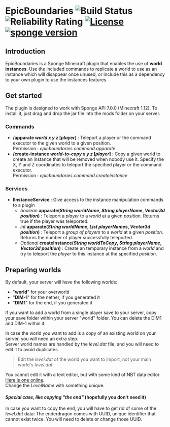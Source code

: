 # EpicBoundaries  ![Build Status](https://github.com/OnapleRPG/EpicBoundaries/actions/workflows/gradle.yml/badge.svg) ![Reliability Rating](https://sonarcloud.io/api/project_badges/measure?project=com.onaple%3AEpicBoundaries&metric=reliability_rating) [![License](https://img.shields.io/badge/License-Apache%202.0-blue.svg)](https://opensource.org/licenses/Apache-2.0) [![sponge version](https://img.shields.io/badge/sponge-7.2.0-blue.svg)](https://www.spongepowered.org/)

## Introduction  
EpicBoundaries is a Sponge Minecraft plugin that enables the use of **world instances**.
Use the included commands to replicate a world to use as an instance which will disappear
once unused, or include this as a dependency to your own plugin to use the instances features.

## Get started
The plugin is designed to work with Sponge API 7.0.0 (Minecraft 1.12).
To install it, just drag and drop the jar file into the mods folder on your server.

### Commands
* **/apparate *world x y z* [*player*]** : Teleport a player or the command executor to the given world to a given position.  
Permission : *epicboundaries.command.apparate*
* **/create-instance *world-to-copy x y z* [*player*]** : Copy a given world to create an instance that will be removed when nobody use it.
Specify the X, Y and Z coordinates to teleport the specified player or the command executor.  
Permission : *epicboundaries.command.createinstance*

### Services
* **IInstanceService** : Give access to the instance manipulation commands to a plugin
    * *boolean* **apparate(*String worldName*, *String playerName*, *Vector3d position*)** : Teleport a *player* to a *world* at a given *position*. Returns true if the player was teleported.
    * *int* **apparate(*String worldName*, *List<String> playerNames*, *Vector3d position*)** : Teleport a *group of players* to a *world* at a given *position*. Returns the number of player successfully teleported.
    * *Optional<String>* **createInstance(*String worldToCopy*, *String playerName*, *Vector3d position*)** : Create an temporary instance from a *world* and try to teleport the *player* to this instance at the specified *position*.

## Preparing worlds

By default, your server will have the following worlds:  
- "**world**" for your overworld  
- "**DIM-1**" for the nether, if you generated it  
- "**DIM1**" for the end, if you generated it  

If you want to add a world from a single player save to your server, copy your save folder within your server "world" folder. You can delete the DIM1 and DIM-1 within it.  

In case the world you want to add is a copy of an existing world on your server, you will need an extra step.  
Server world names are handled by the *level.dat* file, and you will need to edit it to avoid duplicates.  
> Edit the *level.dat* of the world you want to import, not your main world's *level.dat*  

You cannot edit it with a text editor, but with some kind of NBT data editor. [Here is one online](https://irath96.github.io/webNBT/).  
Change the *LevelName* with something unique.  

#### *Special case, like copying "the end"* (hopefully you don't need it)  
In case you want to copy the end, you will have to get rid of some of the *level.dat* data: The enderdragon comes with UUID, unique identifier that cannot exist twice. You will need to delete or change those UUID.  
